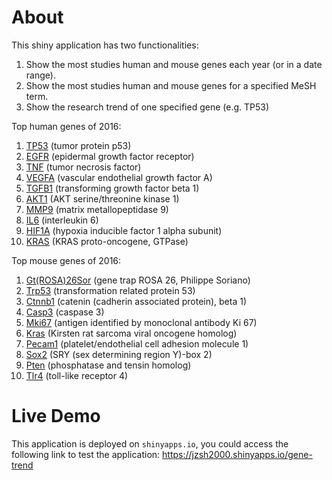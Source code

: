 About
=====
This shiny application has two functionalities:

1. Show the most studies human and mouse genes each year (or in a date range).
2. Show the most studies human and mouse genes for a specified MeSH term.
3. Show the research trend of one specified gene (e.g. TP53)

Top human genes of 2016:
1. [TP53](https://www.ncbi.nlm.nih.gov/gene/7157) (tumor protein p53)
2. [EGFR](https://www.ncbi.nlm.nih.gov/gene/1956) (epidermal growth factor receptor)
3. [TNF](https://www.ncbi.nlm.nih.gov/gene/7124) (tumor necrosis factor)
4. [VEGFA](https://www.ncbi.nlm.nih.gov/gene/7422) (vascular endothelial growth factor A)
5. [TGFB1](https://www.ncbi.nlm.nih.gov/gene/7040) (transforming growth factor beta 1)
6. [AKT1](https://www.ncbi.nlm.nih.gov/gene/207) (AKT serine/threonine kinase 1)
7. [MMP9](https://www.ncbi.nlm.nih.gov/gene/4318) (matrix metallopeptidase 9)
8. [IL6](https://www.ncbi.nlm.nih.gov/gene/3569) (interleukin 6)
9. [HIF1A](https://www.ncbi.nlm.nih.gov/gene/3091) (hypoxia inducible factor 1 alpha subunit)
10. [KRAS](https://www.ncbi.nlm.nih.gov/gene/3845) (KRAS proto-oncogene, GTPase)

Top mouse genes of 2016:
1. [Gt(ROSA)26Sor](https://www.ncbi.nlm.nih.gov/gene/14910) (gene trap ROSA 26, Philippe Soriano)
2. [Trp53](https://www.ncbi.nlm.nih.gov/gene/22059) (transformation related protein 53)
3. [Ctnnb1](https://www.ncbi.nlm.nih.gov/gene/12387) (catenin (cadherin associated protein), beta 1)
4. [Casp3](https://www.ncbi.nlm.nih.gov/gene/12367) (caspase 3)
5. [Mki67](https://www.ncbi.nlm.nih.gov/gene/17345) (antigen identified by monoclonal antibody Ki 67)
6. [Kras](https://www.ncbi.nlm.nih.gov/gene/16653) (Kirsten rat sarcoma viral oncogene homolog)
7. [Pecam1](https://www.ncbi.nlm.nih.gov/gene/18613) (platelet/endothelial cell adhesion molecule 1)
8. [Sox2](https://www.ncbi.nlm.nih.gov/gene/20674) (SRY (sex determining region Y)-box 2)
9. [Pten](https://www.ncbi.nlm.nih.gov/gene/19211) (phosphatase and tensin homolog)
10. [Tlr4](https://www.ncbi.nlm.nih.gov/gene/21898) (toll-like receptor 4)

Live Demo
=========
This application is deployed on `shinyapps.io`, you could access the following
link to test the application: <https://jzsh2000.shinyapps.io/gene-trend>
